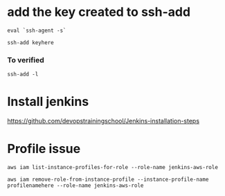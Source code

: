 # add the key created to ssh-add
```
eval `ssh-agent -s`
```
```
ssh-add keyhere
```
### To verified
```
ssh-add -l
```

# Install jenkins 
https://github.com/devopstrainingschool/Jenkins-installation-steps

# Profile issue
```
aws iam list-instance-profiles-for-role --role-name jenkins-aws-role
```

```
aws iam remove-role-from-instance-profile --instance-profile-name profilenamehere --role-name jenkins-aws-role
```
